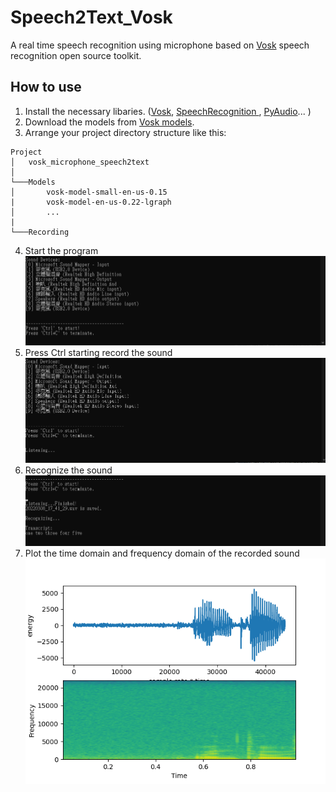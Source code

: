 # Speech2Text_Vosk
A real time speech recognition using microphone based on [Vosk](https://alphacephei.com/vosk/) speech recognition open source toolkit.

## How to use
1. Install the necessary libaries. ([Vosk](https://alphacephei.com/vosk/install), [SpeechRecognition ](https://alphacephei.com/vosk/install), [PyAudio](https://pypi.org/project/PyAudio/)... )
2. Download the models from [Vosk models](https://alphacephei.com/vosk/models).
3. Arrange your project directory structure like this:
```
Project
│   vosk_microphone_speech2text
│
└───Models
│       vosk-model-small-en-us-0.15
|       vosk-model-en-us-0.22-lgraph
│       ...
|
└───Recording
```
4. Start the program
![start image](imgs/start.png)
5. Press Ctrl starting record the sound 
![listening image](imgs/listening.png)
6. Recognize the sound
![recognition image](imgs/recognition.png)
7. Plot the time domain and frequency domain of the recorded sound
![plot_time_frequency image](imgs/plot_time_frequency.png)

